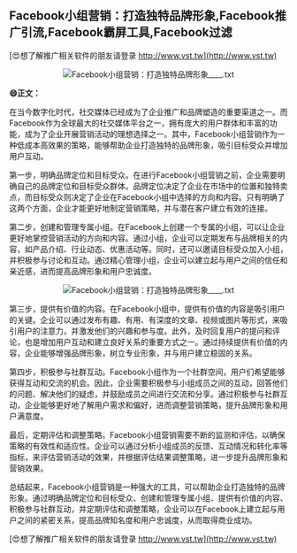 ## **Facebook小组营销：打造独特品牌形象,Facebook推广引流,Facebook霸屏工具,Facebook过滤**

[😍想了解推广相关软件的朋友请登录 http://www.vst.tw](http://www.vst.tw)

 <center><img src="https://vst.tw/MP4/tuiguang/png/7.png" alt="Facebook小组营销：打造独特品牌形象____.txt"></center>

**😄正文：**

在当今数字化时代，社交媒体已经成为了企业推广和品牌塑造的重要渠道之一。而Facebook作为全球最大的社交媒体平台之一，拥有庞大的用户群体和丰富的功能，成为了企业开展营销活动的理想选择之一。其中，Facebook小组营销作为一种低成本高效果的策略，能够帮助企业打造独特的品牌形象，吸引目标受众并增加用户互动。

第一步，明确品牌定位和目标受众。在进行Facebook小组营销之前，企业需要明确自己的品牌定位和目标受众群体。品牌定位决定了企业在市场中的位置和独特卖点，而目标受众则决定了企业在Facebook小组中选择的方向和内容。只有明确了这两个方面，企业才能更好地制定营销策略，并与潜在客户建立有效的连接。

第二步，创建和管理专属小组。在Facebook上创建一个专属的小组，可以让企业更好地掌控营销活动的方向和内容。通过小组，企业可以定期发布与品牌相关的内容，如产品介绍、行业动态、优惠活动等。同时，还可以邀请目标受众加入小组，并积极参与讨论和互动。通过精心管理小组，企业可以建立起与用户之间的信任和亲近感，进而提高品牌形象和用户忠诚度。

 <center><img src="https://vst.tw/MP4/tuiguang/png/8.png" alt="Facebook小组营销：打造独特品牌形象____.txt"></center>

第三步，提供有价值的内容。在Facebook小组中，提供有价值的内容是吸引用户的关键。企业可以通过发布有趣、有用、有深度的文章、视频或图片等形式，来吸引用户的注意力，并激发他们的兴趣和参与度。此外，及时回复用户的提问和评论，也是增加用户互动和建立良好关系的重要方式之一。通过持续提供有价值的内容，企业能够增强品牌形象，树立专业形象，并与用户建立稳固的关系。

第四步，积极参与社群互动。Facebook小组作为一个社群空间，用户们希望能够获得互动和交流的机会。因此，企业需要积极参与小组成员之间的互动，回答他们的问题、解决他们的疑虑，并鼓励成员之间进行交流和分享。通过积极参与社群互动，企业能够更好地了解用户需求和偏好，进而调整营销策略，提升品牌形象和用户满意度。

最后，定期评估和调整策略。Facebook小组营销需要不断的监测和评估，以确保策略的有效性和适应性。企业可以通过分析小组成员的反馈、互动情况和转化率等指标，来评估营销活动的效果，并根据评估结果调整策略，进一步提升品牌形象和营销效果。

总结起来，Facebook小组营销是一种强大的工具，可以帮助企业打造独特的品牌形象。通过明确品牌定位和目标受众、创建和管理专属小组、提供有价值的内容、积极参与社群互动，并定期评估和调整策略，企业可以在Facebook上建立起与用户之间的紧密关系，提高品牌知名度和用户忠诚度，从而取得商业成功。

[😍想了解推广相关软件的朋友请登录 http://www.vst.tw](http://www.vst.tw)



